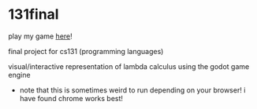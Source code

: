 # 131final

play my game [here](https://magdalenaj.itch.io/lambda-land)!

final project for cs131 (programming languages)

visual/interactive representation of lambda calculus using the godot game engine

+ note that this is sometimes weird to run depending on your browser! i have found chrome works best!
